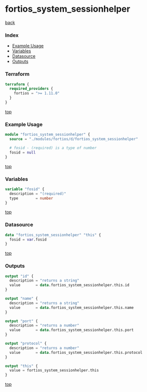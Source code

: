 # fortios_system_sessionhelper

[back](../fortios.md)

### Index

- [Example Usage](#example-usage)
- [Variables](#variables)
- [Datasource](#datasource)
- [Outputs](#outputs)

### Terraform

```terraform
terraform {
  required_providers {
    fortios = ">= 1.11.0"
  }
}
```

[top](#index)

### Example Usage

```terraform
module "fortios_system_sessionhelper" {
  source = "./modules/fortios/d/fortios_system_sessionhelper"

  # fosid - (required) is a type of number
  fosid = null
}
```

[top](#index)

### Variables

```terraform
variable "fosid" {
  description = "(required)"
  type        = number
}
```

[top](#index)

### Datasource

```terraform
data "fortios_system_sessionhelper" "this" {
  fosid = var.fosid
}
```

[top](#index)

### Outputs

```terraform
output "id" {
  description = "returns a string"
  value       = data.fortios_system_sessionhelper.this.id
}

output "name" {
  description = "returns a string"
  value       = data.fortios_system_sessionhelper.this.name
}

output "port" {
  description = "returns a number"
  value       = data.fortios_system_sessionhelper.this.port
}

output "protocol" {
  description = "returns a number"
  value       = data.fortios_system_sessionhelper.this.protocol
}

output "this" {
  value = fortios_system_sessionhelper.this
}
```

[top](#index)
